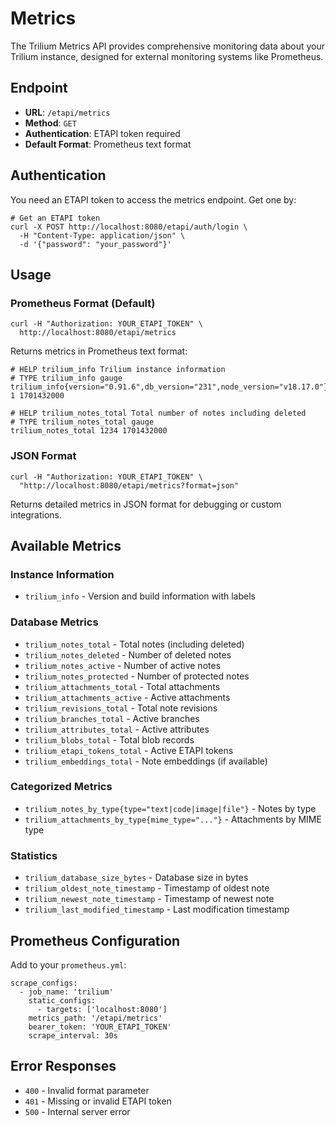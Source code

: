# Metrics
The Trilium Metrics API provides comprehensive monitoring data about your Trilium instance, designed for external monitoring systems like Prometheus.

## **Endpoint**

*   **URL**: `/etapi/metrics`
*   **Method**: `GET`
*   **Authentication**: ETAPI token required
*   **Default Format**: Prometheus text format

## **Authentication**

You need an ETAPI token to access the metrics endpoint. Get one by:

```
# Get an ETAPI token
curl -X POST http://localhost:8080/etapi/auth/login \
  -H "Content-Type: application/json" \
  -d '{"password": "your_password"}'

```

## **Usage**

### **Prometheus Format (Default)**

```
curl -H "Authorization: YOUR_ETAPI_TOKEN" \
  http://localhost:8080/etapi/metrics

```

Returns metrics in Prometheus text format:

```
# HELP trilium_info Trilium instance information
# TYPE trilium_info gauge
trilium_info{version="0.91.6",db_version="231",node_version="v18.17.0"} 1 1701432000

# HELP trilium_notes_total Total number of notes including deleted
# TYPE trilium_notes_total gauge
trilium_notes_total 1234 1701432000

```

### **JSON Format**

```
curl -H "Authorization: YOUR_ETAPI_TOKEN" \
  "http://localhost:8080/etapi/metrics?format=json"

```

Returns detailed metrics in JSON format for debugging or custom integrations.

## **Available Metrics**

### **Instance Information**

*   `trilium_info` - Version and build information with labels

### **Database Metrics**

*   `trilium_notes_total` - Total notes (including deleted)
*   `trilium_notes_deleted` - Number of deleted notes
*   `trilium_notes_active` - Number of active notes
*   `trilium_notes_protected` - Number of protected notes
*   `trilium_attachments_total` - Total attachments
*   `trilium_attachments_active` - Active attachments
*   `trilium_revisions_total` - Total note revisions
*   `trilium_branches_total` - Active branches
*   `trilium_attributes_total` - Active attributes
*   `trilium_blobs_total` - Total blob records
*   `trilium_etapi_tokens_total` - Active ETAPI tokens
*   `trilium_embeddings_total` - Note embeddings (if available)

### **Categorized Metrics**

*   `trilium_notes_by_type{type="text|code|image|file"}` - Notes by type
*   `trilium_attachments_by_type{mime_type="..."}` - Attachments by MIME type

### **Statistics**

*   `trilium_database_size_bytes` - Database size in bytes
*   `trilium_oldest_note_timestamp` - Timestamp of oldest note
*   `trilium_newest_note_timestamp` - Timestamp of newest note
*   `trilium_last_modified_timestamp` - Last modification timestamp

## **Prometheus Configuration**

Add to your `prometheus.yml`:

```
scrape_configs:
  - job_name: 'trilium'
    static_configs:
      - targets: ['localhost:8080']
    metrics_path: '/etapi/metrics'
    bearer_token: 'YOUR_ETAPI_TOKEN'
    scrape_interval: 30s

```

## **Error Responses**

*   `400` - Invalid format parameter
*   `401` - Missing or invalid ETAPI token
*   `500` - Internal server error
